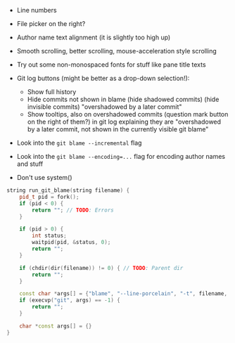 - Line numbers
- File picker on the right?

- Author name text alignment (it is slightly too high up)
- Smooth scrolling, better scrolling, mouse-acceleration style scrolling

- Try out some non-monospaced fonts for stuff like pane title texts

- Git log buttons (might be better as a drop-down selection!):
    - Show full history
    - Hide commits not shown in blame (hide shadowed commits) (hide invisible commits) "overshadowed by a later commit"
    - Show tooltips, also on overshadowed commits (question mark button on the right of them?) in git log explaining they are "overshadowed by a later commit, not shown in the currently visible git blame"

- Look into the `git blame --incremental` flag
- Look into the `git blame --encoding=...` flag for encoding author names and stuff

- Don't use system()
```cpp
string run_git_blame(string filename) {
	pid_t pid = fork();
	if (pid < 0) {
		return ""; // TODO: Errors
	}

	if (pid > 0) {
		int status;
		waitpid(pid, &status, 0);
		return "";
	}

	if (chdir(dir(filename)) != 0) { // TODO: Parent dir
		return "";
	}

	const char *args[] = {"blame", "--line-porcelain", "-t", filename, nullptr};
	if (execvp("git", args) == -1) {
		return "";
	}

	char *const args[] = {}
}
```
